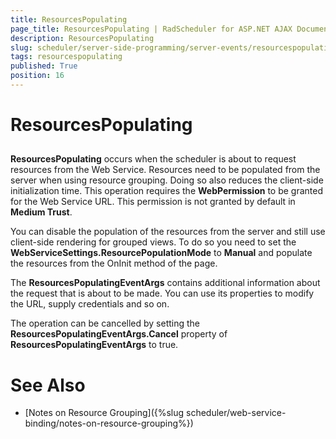 ```yaml
---
title: ResourcesPopulating
page_title: ResourcesPopulating | RadScheduler for ASP.NET AJAX Documentation
description: ResourcesPopulating
slug: scheduler/server-side-programming/server-events/resourcespopulating
tags: resourcespopulating
published: True
position: 16
---
```


# ResourcesPopulating



## 

**ResourcesPopulating** occurs when the scheduler is about to request resources from the Web Service. Resources need to be populated from the server when using resource grouping. Doing so also reduces the client-side initialization time. This operation requires the **WebPermission** to be granted for the Web Service URL. This permission is not granted by default in **Medium Trust**.

You can disable the population of the resources from the server and still use client-side rendering for grouped views. To do so you need to set the **WebServiceSettings.ResourcePopulationMode** to **Manual** and populate the resources from the OnInit method of the page.

The **ResourcesPopulatingEventArgs** contains additional information about the request that is about to be made. You can use its properties to modify the URL, supply credentials and so on.

The operation can be cancelled by setting the **ResourcesPopulatingEventArgs.Cancel** property of **ResourcesPopulatingEventArgs** to true.



# See Also

 * [Notes on Resource Grouping]({%slug scheduler/web-service-binding/notes-on-resource-grouping%})
